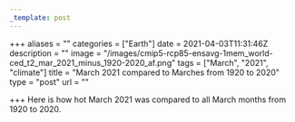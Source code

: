 ```yaml
---
_template: post
---
```


+++
aliases = ""
categories = ["Earth"]
date = 2021-04-03T11:31:46Z
description = ""
image = "/images/cmip5-rcp85-ensavg-1mem_world-ced_t2_mar_2021_minus_1920-2020_af.png"
tags = ["March", "2021", "climate"]
title = "March 2021 compared to Marches from 1920 to 2020"
type = "post"
url = ""

+++
Here is how hot March 2021 was compared to all March months from 1920 to 2020.
